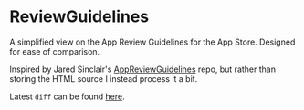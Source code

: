 ReviewGuidelines
================

A simplified view on the App Review Guidelines for the App Store. Designed for ease of comparison.  

Inspired by Jared Sinclair's [AppReviewGuidelines](https://github.com/jaredsinclair/AppStoreReviewGuidelines) repo, but rather than storing the HTML source I instead process it a bit.

Latest `diff` can be found [here](https://github.com/UnderscoreDavidSmith/ReviewGuidelines/commit/7e74fca3894d5a9b737e17e9d8797647f41ee6aa#diff-1). 
